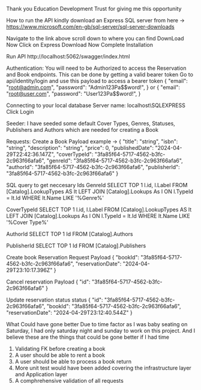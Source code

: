 Thank you Education Development Trust for giving me this opportunity

How to run the API 
kindly download an Express SQL server from here -> https://www.microsoft.com/en-gb/sql-server/sql-server-downloads

Navigate to the link above
scroll down to where you can find DownLoad Now
Click on Express Download Now
Complete Installation 

Run API
http://localhost:5062/swagger/index.html

Authentication: You will need to be Authorized to access the Reservation and Book endpoints. This can be done by getting a valid bearer token
Go to api/identity/login and use this payload to access a bearer token
{
  "email": "root@admin.com",
  "password": "Admin123Pa$$word!",
}
or 
{
  "email": "root@user.com",
  "password": "User123Pa$$word!",
}

Connecting to your local database
Server name: localhost\SQLEXPRESS
Click Login


Seeder:
I have seeded some default Cover Types, Genres, Statuses, Publishers and Authors which are needed for creating a Book

Requests:
Create a Book Payload example -> 
{
  "title": "string",
  "isbn": "string",
  "description": "string",
  "price": 0,
  "publishedDate": "2024-04-29T22:42:36.147Z",
  "coverTypeId": "3fa85f64-5717-4562-b3fc-2c963f66afa6",
  "genreId": "3fa85f64-5717-4562-b3fc-2c963f66afa6",
  "authorId": "3fa85f64-5717-4562-b3fc-2c963f66afa6",
  "publisherId": "3fa85f64-5717-4562-b3fc-2c963f66afa6"
}

SQL query to get neccesary Ids 
GenreId
SELECT TOP 1 l.id, l.Label FROM [Catalog].LookupTypes AS lt
LEFT JOIN [Catalog].Lookups As l
ON l.TypeId = lt.Id
WHERE lt.Name LIKE '%Genre%'

CoverTypeId
SELECT TOP 1 l.id, l.Label FROM [Catalog].LookupTypes AS lt
LEFT JOIN [Catalog].Lookups As l
ON l.TypeId = lt.Id
WHERE lt.Name LIKE '%Cover Type%'

AuthorId
SELECT TOP 1 Id FROM [Catalog].Authors

PublisherId 
SELECT TOP 1 Id FROM [Catalog].Publishers

Create book Reservation Request Payload
{
  "bookId": "3fa85f64-5717-4562-b3fc-2c963f66afa6",
  "reservationDate": "2024-04-29T23:10:17.396Z"
}

Cancel reservation Payload 
{
  "id": "3fa85f64-5717-4562-b3fc-2c963f66afa6"
}

Update reservation status status
{
  "id": "3fa85f64-5717-4562-b3fc-2c963f66afa6",
  "bookId": "3fa85f64-5717-4562-b3fc-2c963f66afa6",
  "reservationDate": "2024-04-29T23:12:40.544Z"
}


What Could have gone better 
Due to time factor as I was baby seating on Saturday, I had only saturday night and sunday to work on this project.  And I believe these are the things that could be gone better if I had time

1) Validating FK before creating a book
2) A user should be able to rent a book
3) A user should be able to process a book return
4) More unit test would have been added covering the infrastructure layer and Application layer
5) A comphrehensive validation of all requests
   

